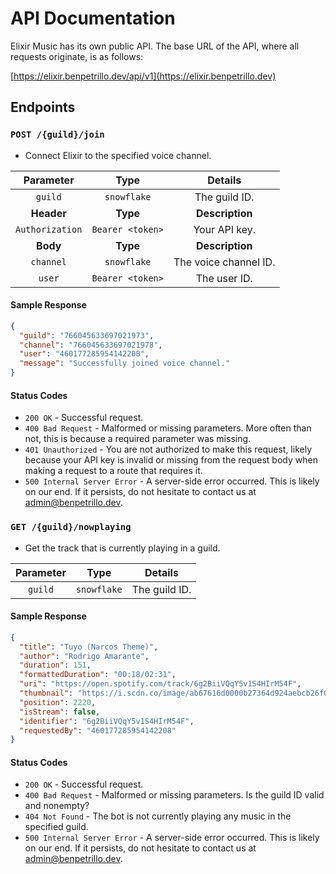 # API Documentation

Elixir Music has its own public API. The base URL of the API, where all 
requests originate, is as follows:

[https://elixir.benpetrillo.dev/api/v1](https://elixir.benpetrillo.dev)

## Endpoints

### `POST /{guild}/join`

- Connect Elixir to the specified voice channel.

|  **Parameter**  |     **Type**     |      **Details**      |
|:---------------:|:----------------:|:---------------------:|
|     `guild`     |   `snowflake`    |     The guild ID.     |
|   **Header**    |     **Type**     |    **Description**    |
| `Authorization` | `Bearer <token>` |     Your API key.     |
|    **Body**     |     **Type**     |    **Description**    |
|    `channel`    |   `snowflake`    | The voice channel ID. |
|     `user`      | `Bearer <token>` |     The user ID.      |

#### Sample Response

```json
{
  "guild": "766045633697021973",
  "channel": "766045633697021978",
  "user": "460177285954142208",
  "message": "Successfully joined voice channel."
}
```

#### Status Codes
- `200 OK` - Successful request.
- `400 Bad Request` - Malformed or missing parameters. More often than not, this is because a required parameter was missing.
- `401 Unauthorized` - You are not authorized to make this request, likely because your API key is invalid or missing from the request body when making a request to a route that requires it.
- `500 Internal Server Error` - A server-side error occurred. This is likely on our end. If it persists, do not hesitate to contact us at [admin@benpetrillo.dev](mailto:admin@benpetrillo.dev).

### `GET /{guild}/nowplaying`

- Get the track that is currently playing in a guild.

| **Parameter** |     **Type**     |      **Details**      |
|:-------------:|:----------------:|:---------------------:|
|    `guild`    |   `snowflake`    |     The guild ID.     |

#### Sample Response

```json
{
  "title": "Tuyo (Narcos Theme)",
  "author": "Rodrigo Amarante",
  "duration": 151,
  "formattedDuration": "00:18/02:31",
  "uri": "https://open.spotify.com/track/6g2BiiVQqY5v1S4HIrM54F",
  "thumbnail": "https://i.scdn.co/image/ab67616d0000b27364d924aebcb26f08aac1bf3b",
  "position": 2220,
  "isStream": false,
  "identifier": "6g2BiiVQqY5v1S4HIrM54F",
  "requestedBy": "460177285954142208"
}
```

#### Status Codes
- `200 OK` - Successful request.
- `400 Bad Request` - Malformed or missing parameters. Is the guild ID valid and nonempty?
- `404 Not Found` - The bot is not currently playing any music in the specified guild.
- `500 Internal Server Error` - A server-side error occurred. This is likely on our end. If it persists, do not hesitate to contact us at [admin@benpetrillo.dev](mailto:admin@benpetrillo.dev).